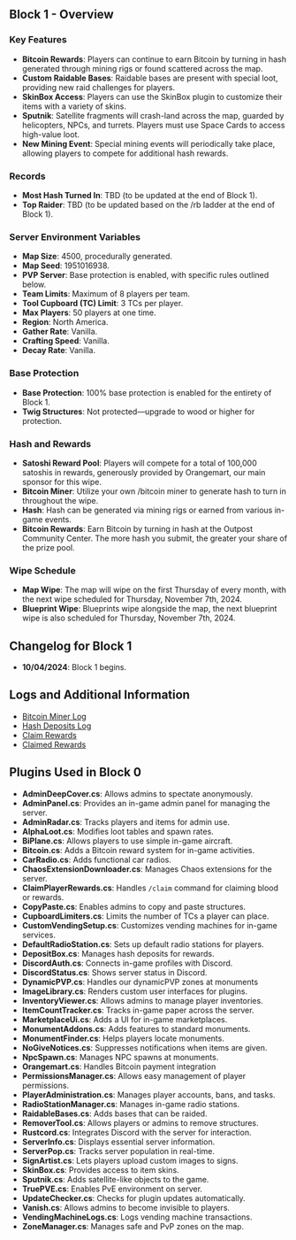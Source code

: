 ## Block 1 - Overview

### Key Features
- **Bitcoin Rewards**: Players can continue to earn Bitcoin by turning in hash generated through mining rigs or found scattered across the map.
- **Custom Raidable Bases**: Raidable bases are present with special loot, providing new raid challenges for players.
- **SkinBox Access**: Players can use the SkinBox plugin to customize their items with a variety of skins.
- **Sputnik**: Satellite fragments will crash-land across the map, guarded by helicopters, NPCs, and turrets. Players must use Space Cards to access high-value loot.
- **New Mining Event**: Special mining events will periodically take place, allowing players to compete for additional hash rewards.

### Records
- **Most Hash Turned In**: TBD (to be updated at the end of Block 1).
- **Top Raider**: TBD (to be updated based on the /rb ladder at the end of Block 1).

### Server Environment Variables
- **Map Size**: 4500, procedurally generated.
- **Map Seed**: 1951016938.
- **PVP Server**: Base protection is enabled, with specific rules outlined below.
- **Team Limits**: Maximum of 8 players per team.
- **Tool Cupboard (TC) Limit**: 3 TCs per player.
- **Max Players**: 50 players at one time.
- **Region**: North America.
- **Gather Rate**: Vanilla.
- **Crafting Speed**: Vanilla.
- **Decay Rate**: Vanilla.

### Base Protection
- **Base Protection**: 100% base protection is enabled for the entirety of Block 1.
- **Twig Structures**: Not protected—upgrade to wood or higher for protection.

### Hash and Rewards
- **Satoshi Reward Pool**: Players will compete for a total of 100,000 satoshis in rewards, generously provided by Orangemart, our main sponsor for this wipe.
- **Bitcoin Miner**: Utilize your own /bitcoin miner to generate hash to turn in throughout the wipe.
- **Hash**: Hash can be generated via mining rigs or earned from various in-game events.
- **Bitcoin Rewards**: Earn Bitcoin by turning in hash at the Outpost Community Center. The more hash you submit, the greater your share of the prize pool.

### Wipe Schedule
- **Map Wipe**: The map will wipe on the first Thursday of every month, with the next wipe scheduled for Thursday, November 7th, 2024.
- **Blueprint Wipe**: Blueprints wipe alongside the map, the next blueprint wipe is also scheduled for Thursday, November 7th, 2024.

## Changelog for Block 1
- **10/04/2024**: Block 1 begins.

## Logs and Additional Information
- [Bitcoin Miner Log](./bitcoin.json)
- [Hash Deposits Log](./depositboxlog.json)
- [Claim Rewards](./ClaimPlayerRewards.json)
- [Claimed Rewards](./claimedrewards.json)

## Plugins Used in Block 0
- **AdminDeepCover.cs**: Allows admins to spectate anonymously.
- **AdminPanel.cs**: Provides an in-game admin panel for managing the server.
- **AdminRadar.cs**: Tracks players and items for admin use.
- **AlphaLoot.cs**: Modifies loot tables and spawn rates.
- **BiPlane.cs**: Allows players to use simple in-game aircraft.
- **Bitcoin.cs**: Adds a Bitcoin reward system for in-game activities.
- **CarRadio.cs**: Adds functional car radios.
- **ChaosExtensionDownloader.cs**: Manages Chaos extensions for the server.
- **ClaimPlayerRewards.cs**: Handles `/claim` command for claiming blood or rewards.
- **CopyPaste.cs**: Enables admins to copy and paste structures.
- **CupboardLimiters.cs**: Limits the number of TCs a player can place.
- **CustomVendingSetup.cs**: Customizes vending machines for in-game services.
- **DefaultRadioStation.cs**: Sets up default radio stations for players.
- **DepositBox.cs**: Manages hash deposits for rewards.
- **DiscordAuth.cs**: Connects in-game profiles with Discord.
- **DiscordStatus.cs**: Shows server status in Discord.
- **DynamicPVP.cs**: Handles our dynamicPVP zones at monuments
- **ImageLibrary.cs**: Renders custom user interfaces for plugins.
- **InventoryViewer.cs**: Allows admins to manage player inventories.
- **ItemCountTracker.cs**: Tracks in-game paper across the server.
- **MarketplaceUi.cs**: Adds a UI for in-game marketplaces.
- **MonumentAddons.cs**: Adds features to standard monuments.
- **MonumentFinder.cs**: Helps players locate monuments.
- **NoGiveNotices.cs**: Suppresses notifications when items are given.
- **NpcSpawn.cs**: Manages NPC spawns at monuments.
- **Orangemart.cs**: Handles Bitcoin payment integration
- **PermissionsManager.cs**: Allows easy management of player permissions.
- **PlayerAdministration.cs**: Manages player accounts, bans, and tasks.
- **RadioStationManager.cs**: Manages in-game radio stations.
- **RaidableBases.cs**: Adds bases that can be raided.
- **RemoverTool.cs**: Allows players or admins to remove structures.
- **Rustcord.cs**: Integrates Discord with the server for interaction.
- **ServerInfo.cs**: Displays essential server information.
- **ServerPop.cs**: Tracks server population in real-time.
- **SignArtist.cs**: Lets players upload custom images to signs.
- **SkinBox.cs**: Provides access to item skins.
- **Sputnik.cs**: Adds satellite-like objects to the game.
- **TruePVE.cs**: Enables PvE environment on server.
- **UpdateChecker.cs**: Checks for plugin updates automatically.
- **Vanish.cs**: Allows admins to become invisible to players.
- **VendingMachineLogs.cs**: Logs vending machine transactions.
- **ZoneManager.cs**: Manages safe and PvP zones on the map.
